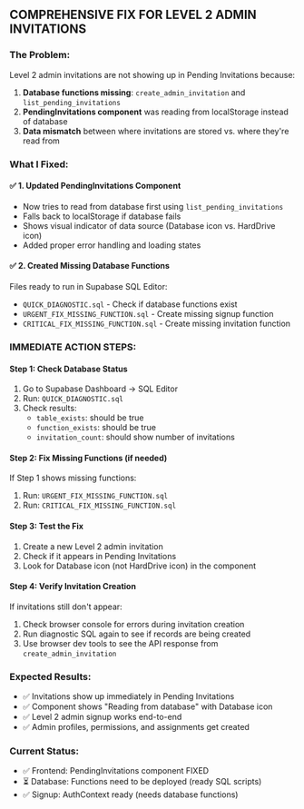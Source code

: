 ## COMPREHENSIVE FIX FOR LEVEL 2 ADMIN INVITATIONS

### The Problem:
Level 2 admin invitations are not showing up in Pending Invitations because:

1. **Database functions missing**: `create_admin_invitation` and `list_pending_invitations` 
2. **PendingInvitations component** was reading from localStorage instead of database
3. **Data mismatch** between where invitations are stored vs. where they're read from

### What I Fixed:

#### ✅ 1. Updated PendingInvitations Component
- Now tries to read from database first using `list_pending_invitations`
- Falls back to localStorage if database fails
- Shows visual indicator of data source (Database icon vs. HardDrive icon)
- Added proper error handling and loading states

#### ✅ 2. Created Missing Database Functions
Files ready to run in Supabase SQL Editor:
- `QUICK_DIAGNOSTIC.sql` - Check if database functions exist
- `URGENT_FIX_MISSING_FUNCTION.sql` - Create missing signup function
- `CRITICAL_FIX_MISSING_FUNCTION.sql` - Create missing invitation function

### IMMEDIATE ACTION STEPS:

#### Step 1: Check Database Status
1. Go to Supabase Dashboard → SQL Editor
2. Run: `QUICK_DIAGNOSTIC.sql`
3. Check results:
   - `table_exists`: should be true
   - `function_exists`: should be true
   - `invitation_count`: should show number of invitations

#### Step 2: Fix Missing Functions (if needed)
If Step 1 shows missing functions:
1. Run: `URGENT_FIX_MISSING_FUNCTION.sql`
2. Run: `CRITICAL_FIX_MISSING_FUNCTION.sql`

#### Step 3: Test the Fix
1. Create a new Level 2 admin invitation
2. Check if it appears in Pending Invitations
3. Look for Database icon (not HardDrive icon) in the component

#### Step 4: Verify Invitation Creation
If invitations still don't appear:
1. Check browser console for errors during invitation creation
2. Run diagnostic SQL again to see if records are being created
3. Use browser dev tools to see the API response from `create_admin_invitation`

### Expected Results:
- ✅ Invitations show up immediately in Pending Invitations
- ✅ Component shows "Reading from database" with Database icon
- ✅ Level 2 admin signup works end-to-end
- ✅ Admin profiles, permissions, and assignments get created

### Current Status:
- ✅ Frontend: PendingInvitations component FIXED
- ⏳ Database: Functions need to be deployed (ready SQL scripts)
- ✅ Signup: AuthContext ready (needs database functions)
